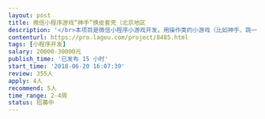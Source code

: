 ```yaml
---                
layout: post       
title: 微信小程序游戏“神手”换皮套壳（北京地区           
description: '</br>本项目是微信小程序小游戏开发。用操作类的小游戏（比如神手、跳一跳、物理弹球等）的源码，套上我们公司卡通形象的皮，上线，并进行后期的维护。</br>功能需求</br>小游戏中素材换成我公司的美术风格；在游戏操作方法上稍作修改，避免与其他游戏太过类似。</br>项目周期</br>30天</br></br>项目角色和金额</br>开发团队    30000.00 元</br></br>项目要求</br>北京地区团队优先！</br>'     
contenturl: https://pro.lagou.com/project/8485.html      
tags: [小程序开发]            
salary: 20000-30000元          
publish_time: '已发布 15 小时'         
start_time: '2018-06-20 16:07:39'           
review: 355人                   
apply: 4人                   
recommend: 5人                   
time_range: 2-4周              
status: 招募中                  
---                 
```

